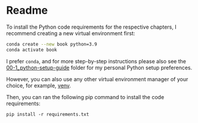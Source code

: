 # Readme

To install the Python code requirements for the respective chapters, I recommend creating a new virtual environment first:

```bash
conda create --new book python=3.9
conda activate book
```

I prefer `conda`, and for more step-by-step instructions please also see the [00-1_python-setup-guide](00-1_python-setup-guide) folder for my personal Python setup preferences.

However, you can also use any other virtual environment manager of your choice, for example, [venv](https://docs.python.org/3/library/venv.html).



Then, you can ran the following pip command to install the code requirements:


```
pip install -r requirements.txt
```
